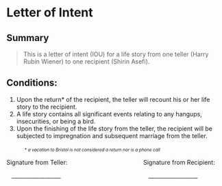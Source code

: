 # Letter of Intent

## Summary
> This is a letter of intent (IOU) for a life story from one teller (Harry Rubin Wiener) to one recipient (Shirin Asefi).

## Conditions: 
1. Upon the return* of the recipient, the teller will recount his or her life story to the recipient.
2. A life story contains all significant events relating to any hangups, insecurities, or being a bird.
3. Upon the finishing of the life story from the teller, the recipient will be subjected to impregnation and subsequent marriage from the teller.


&nbsp;&nbsp;&nbsp;&nbsp;&nbsp;&nbsp;&nbsp;&nbsp;&nbsp;&nbsp;<font size = 1> \* *a vacation to Bristol is not considered a return nor is a phone call* </font>


Signature from Teller:  &nbsp;&nbsp;&nbsp;&nbsp;&nbsp;&nbsp;&nbsp;&nbsp;&nbsp;&nbsp;&nbsp;&nbsp;&nbsp;&nbsp;&nbsp;&nbsp;&nbsp;&nbsp;&nbsp;&nbsp;&nbsp;&nbsp;&nbsp;&nbsp;&nbsp;&nbsp;&nbsp;&nbsp;&nbsp;&nbsp;&nbsp;&nbsp;&nbsp;&nbsp;&nbsp;&nbsp;&nbsp;&nbsp;&nbsp;&nbsp;&nbsp;&nbsp;&nbsp;&nbsp;Signature from Recipient:  

&nbsp;&nbsp;&nbsp;\_\_\_\_\_\_\_\_\_\_\_\_\_\_\_\_\_\_ &nbsp;&nbsp;&nbsp;&nbsp;&nbsp;&nbsp;&nbsp;&nbsp;&nbsp;&nbsp;&nbsp;&nbsp;&nbsp;&nbsp;&nbsp;&nbsp;&nbsp;&nbsp;&nbsp;&nbsp;&nbsp;&nbsp;&nbsp;&nbsp;&nbsp;&nbsp;&nbsp;&nbsp;&nbsp;&nbsp;&nbsp;&nbsp;&nbsp;&nbsp;&nbsp;&nbsp;&nbsp;&nbsp;&nbsp;&nbsp;&nbsp;&nbsp;&nbsp;&nbsp;&nbsp;&nbsp;&nbsp;&nbsp;&nbsp;&nbsp;&nbsp;\_\_\_\_\_\_\_\_\_\_\_\_\_\_\_\_\_\_